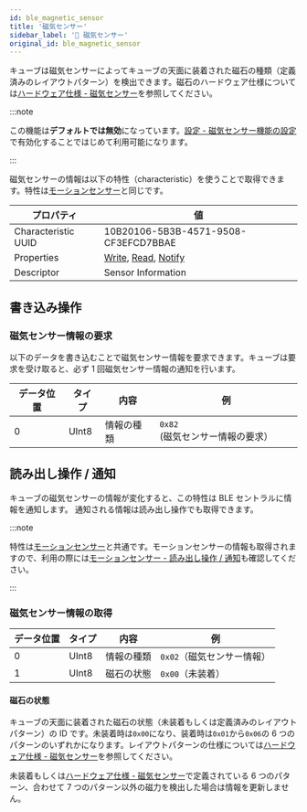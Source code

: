 ```yaml
---
id: ble_magnetic_sensor
title: '磁気センサー'
sidebar_label: '🔄 磁気センサー'
original_id: ble_magnetic_sensor
---
```


キューブは磁気センサーによってキューブの天面に装着された磁石の種類（定義済みのレイアウトパターン）を検出できます。磁石のハードウェア仕様については[ハードウェア仕様 - 磁気センサー](hardware_magnet.md)を参照してください。

:::note

この機能は**デフォルトでは無効**になっています。[設定 - 磁気センサー機能の設定](configuration.md#磁気センサー機能の設定)で有効化することではじめて利用可能になります。

:::

磁気センサーの情報は以下の特性（characteristic）を使うことで取得できます。特性は[モーションセンサー](sensor.md)と同じです。

| プロパティ          | 値                                                                                 |
| ------------------- | ---------------------------------------------------------------------------------- |
| Characteristic UUID | 10B20106-5B3B-4571-9508-CF3EFCD7BBAE                                               |
| Properties          | [Write](#書き込み操作), [Read](#読み出し操作--通知), [Notify](#読み出し操作--通知) |
| Descriptor          | Sensor Information                                                                 |

## 書き込み操作 <span class="new"/>

### 磁気センサー情報の要求

以下のデータを書き込むことで磁気センサー情報を要求できます。キューブは要求を受け取ると、必ず 1 回磁気センサー情報の通知を行います。

| データ位置 | タイプ | 内容       | 例                                                          |
| ---------- | ------ | ---------- | ----------------------------------------------------------- |
| 0          | UInt8  | 情報の種類 | <span class="fixed">`0x82`</span> (磁気センサー情報の要求） |

## 読み出し操作 / 通知 <span class="new"/>

キューブの磁気センサーの情報が変化すると、この特性は BLE セントラルに情報を通知します。
通知される情報は読み出し操作でも取得できます。

:::note

特性は[モーションセンサー](sensor.md)と共通です。モーションセンサーの情報も取得されますので、利用の際には[モーションセンサー - 読み出し操作 / 通知](sensor.md#読み出し操作--通知)も確認してください。

:::

### 磁気センサー情報の取得

| データ位置 | タイプ | 内容       | 例                                                    |
| ---------- | ------ | ---------- | ----------------------------------------------------- |
| 0          | UInt8  | 情報の種類 | <span class="fixed">`0x02`</span>（磁気センサー情報） |
| 1          | UInt8  | 磁石の状態 | `0x00`（未装着）                                      |

#### 磁石の状態

キューブの天面に装着された磁石の状態（未装着もしくは定義済みのレイアウトパターン）の ID です。未装着時は`0x00`になり、装着時は`0x01`から`0x06`の 6 つのパターンのいずれかになります。レイアウトパターンの仕様については[ハードウェア仕様 - 磁気センサー](hardware_magnet.md)を参照してください。

未装着もしくは[ハードウェア仕様 - 磁気センサー](hardware_magnet.md)で定義されている 6 つのパターン、合わせて 7 つのパターン以外の磁力を検出した場合は情報を更新しません。
